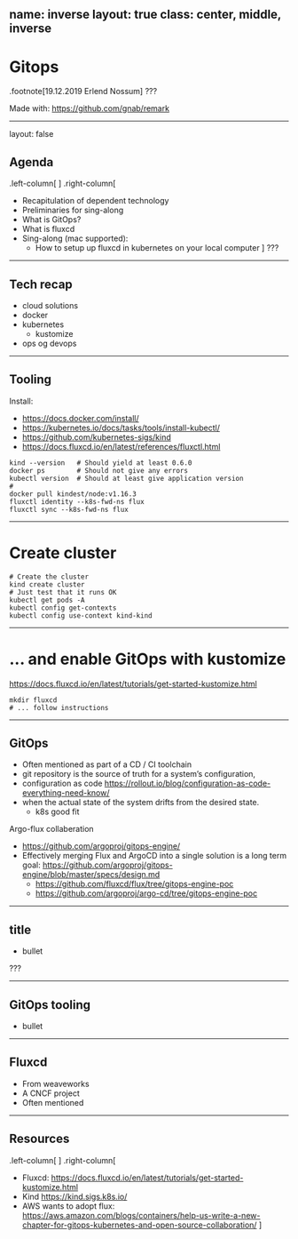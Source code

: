 name: inverse
layout: true
class: center, middle, inverse
---
# Gitops

.footnote[19.12.2019 Erlend Nossum]
???

Made with: https://github.com/gnab/remark

---
layout: false
## Agenda
.left-column[
] .right-column[
- Recapitulation of dependent technology
- Preliminaries for sing-along
- What is GitOps?
- What is fluxcd
- Sing-along (mac supported):
  - How to setup up fluxcd in kubernetes on your local computer
]
???

---
## Tech recap

- cloud solutions
- docker
- kubernetes
  - kustomize
- ops og devops

---
## Tooling

Install:
- https://docs.docker.com/install/
- https://kubernetes.io/docs/tasks/tools/install-kubectl/
- https://github.com/kubernetes-sigs/kind
- https://docs.fluxcd.io/en/latest/references/fluxctl.html

```
kind --version   # Should yield at least 0.6.0
docker ps        # Should not give any errors
kubectl version  # Should at least give application version
#
docker pull kindest/node:v1.16.3
fluxctl identity --k8s-fwd-ns flux
fluxctl sync --k8s-fwd-ns flux
```
---

# Create cluster

```
# Create the cluster
kind create cluster
# Just test that it runs OK
kubectl get pods -A
kubectl config get-contexts
kubectl config use-context kind-kind  
```
---
# ...  and enable GitOps with kustomize

https://docs.fluxcd.io/en/latest/tutorials/get-started-kustomize.html
```
mkdir fluxcd
# ... follow instructions

```

---
## GitOps

- Often mentioned as part of a CD / CI toolchain
- git repository is the source of truth for a system’s configuration,
- configuration as code https://rollout.io/blog/configuration-as-code-everything-need-know/
- when the actual state of the system drifts from the desired state.
  - k8s good fit

Argo-flux collaberation
- https://github.com/argoproj/gitops-engine/
- Effectively merging Flux and ArgoCD into a single solution is a long term goal: https://github.com/argoproj/gitops-engine/blob/master/specs/design.md
  - https://github.com/fluxcd/flux/tree/gitops-engine-poc
  - https://github.com/argoproj/argo-cd/tree/gitops-engine-poc

---
## title

- bullet

???

---
## GitOps tooling

- bullet

---
## Fluxcd
- From weaveworks
- A CNCF project
- Often mentioned

---
## Resources
.left-column[
] .right-column[
* Fluxcd: https://docs.fluxcd.io/en/latest/tutorials/get-started-kustomize.html
* Kind https://kind.sigs.k8s.io/
* AWS wants to adopt flux: https://aws.amazon.com/blogs/containers/help-us-write-a-new-chapter-for-gitops-kubernetes-and-open-source-collaboration/
]
